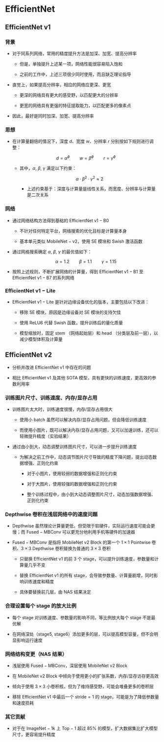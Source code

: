 # $\mathrm{EfficientNet}$

## $\mathrm{EfficientNet \ v1}$

### 背景

- 对于同系列网络，常用的精度提升方法是加深、加宽、提高分辨率

  - 但是，单独提升上述某一项，网络性能很容易陷入饱和

  - 之前的工作中，上述三项很少同时使用，而且缺乏理论指导

- 直觉上，如果提高分辨率，相应的网络应更深、更宽

  - 更深的网络具有更大的感受野，以匹配更大的分辨率

  - 更宽的网络具有更强的特征提取能力，以匹配更多的像素点

- 因此，最好是同时加深、加宽、提高分辨率

### 思想

- 在计算量翻倍的情况下，深度 $d$、宽度 $w$、分辨率 $r$ 分别按如下规则进行调整：

  $$
  d = \alpha ^ {\phi} \qquad w = \beta ^ {\phi} \qquad r = \gamma ^ {\phi}
  $$

  - 其中，$\alpha, \ \beta, \ \gamma$ 满足以下约束：

    $$
    \alpha \cdot \beta ^ {2} \cdot \gamma ^ {2} \approx 2
    $$

    - 上述约束基于：深度与计算量是线性关系，而宽度、分辨率与计算量是二次关系

### 网络

- 通过网络结构方法得到基础的 $\mathrm{EfficientNet \ v1-B0}$

  - 不针对任何特定平台，网络搜索的优化目标是计算量本身

  - 基本单元类似 $\mathrm{MobileNet-v2}$，使用 $\mathrm{SE}$ 模块和 $\mathrm{Swish}$ 激活函数

- 通过网格搜索确定 $\alpha, \ \beta, \ \gamma$ 的最优值如下：

  $$
  \alpha = 1.2 \qquad \beta = 1.1 \qquad \gamma=1.15
  $$

- 按照上述规则，不断扩展网络的计算量，得到 $\mathrm{EfficientNet \ v1-B1}$ 至 $\mathrm{EfficientNet \ v1-B7}$ 的系列网络

### $\mathrm{EfficientNet \ v1-Lite}$

- $\mathrm{EfficientNet \ v1-Lite}$ 是针对边缘设备优化的版本，主要包括以下改进：

  - 移除 $\mathrm{SE}$ 模块，原因是边缘设备对 $\mathrm{SE}$ 模块的支持欠佳

  - 使用 $\mathrm{ReLU6}$ 代替 $\mathrm{Swish}$ 函数，提升训练后的量化质量

  - 模型缩放时，固定 $\mathrm{stem}$ （网络起始层）和 $\mathrm{head}$ （分类层及前一层），以减少模型体积及计算量

## $\mathrm{EfficientNet \ v2}$

- 分析并改进 $\mathrm{EfficientNet \ v1}$ 中存在的问题

- 相比 $\mathrm{EfficientNet \ v1}$ 及其他 $\mathrm{SOTA}$ 模型，具有更快的训练速度，更高效的参数利用率

### 训练图片尺寸、训练速度、内存/显存占用

- 训练图片太大时，训练速度很慢，内存/显存占用很大

  - 使用小 $\mathrm{batch}$ 虽然可以解决内存/显存占用问题，但会降低训练速度

  - 而使用小图片，既可以解决内存/显存占用问题，又可以加速训练，还可以轻微提升精度（实验结果）

- 通过由小到大，动态调整训练图片尺寸，可以进一步提升训练速度

  - 为解决之前工作中，动态调节图片尺寸导致的精度下降问题，提出动态数据增强、正则化约束

    - 对于小图片，使用较弱的数据增强和正则化约束

    - 对于大图片，使用较强的数据增强和正则化约束

    - 整个训练过程中，由小到大动态调整图片尺寸，动态加强数据增强、正则化约束

### $\mathrm{Depthwise}$ 卷积在浅层网络中的速度问题

- $\mathrm{Depthwise}$ 虽然理论计算量更低，但受限于软硬件，实际运行速度可能会更慢；而 $\mathrm{Fused-MBConv}$ 可以更充分地利用手机等硬件的加速器

- $\mathrm{Fused-MBConv}$ 是指将 $\mathrm{MobileNet \ v2 \ Block}$ 的第一个 $\mathrm{1 \times 1 \ Pointwise}$ 卷积、$\mathrm{3 \times 3 \ Depthwise}$ 卷积替换为普通的 $\mathrm{3 \times 3}$ 卷积

  - 只替换 $\mathrm{EfficientNet \ v1}$ 的前 $3$ 个 $\mathrm{stage}$，可以提升训练速度，参数量和计算量几乎不变

  - 替换 $\mathrm{EfficientNet \ v1}$ 的所有 $\mathrm{stage}$，会导致参数量、计算量剧增，同时影响训练速度和精度

  - 具体要替换前几层，由 $\mathrm{NAS}$ 结果决定

### 合理设置每个 $\mathrm{stage}$ 的放大比例

- 每个 $\mathrm{stage}$ 对训练速度、参数量的影响不同，等比例放大每个 $\mathrm{stage}$ 不是最优解

- 在网络深处（$\mathrm{stage5, \ stage6}$）添加更多的层，可以提高模型容量，但不会明显影响运行速度

### 网络结构变更（$\mathrm{NAS}$ 结果）

- 浅层使用 $\mathrm{Fused-MBConv}$，深层使用 $\mathrm{MobileNet \ v2 \ Block}$

- 在 $\mathrm{MobileNet \ v2 \ Block}$ 中倾向于使用更小的扩张系数，内存/显存访存更高效

- 倾向于使用 $\mathrm{3 \times 3}$ 小卷积核，但为了维持感受野，可能会堆叠更多的卷积层

- 移除 $\mathrm{EfficientNet \ v1}$ 中最后一个 $\mathrm{stride=1}$ 的 $\mathrm{stage}$，可能是为了降低参数量和速度损耗

### 其它贡献

- 对于在 $\mathrm{ImageNet-1k}$ 上 $\mathrm{Top-1}$ 超过 $\mathrm{85\%}$ 的模型，扩大数据集比扩大模型尺寸，更容易提升精度